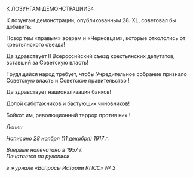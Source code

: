 К ЛОЗУНГАМ ДЕМОНСТРАЦИИ54

К лозунгам демонстрации, опубликованным 28. XL, советовал бы добавить:

Позор тем «правым» эсерам и «Черновцам», которые откололись от крестьянского съезда!

Да здравствует II Всероссийский съезд крестьянских депутатов, вставший за Совет­скую власть!

Трудящийся народ требует, чтобы Учредительное собрание признало Советскую власть и Советское правительство !

Да здравствует национализация банков!

Долой саботажников и бастующих чиновников!

Бойкот им, революционный террор против них !

_Ленин_

_Написано 28 ноября (11 декабря) 1917 г._

_Впервые напечатано в 1957 г.                                                              Печатается по рукописи_

_в журнале_ _«Вопросы Истории КПСС» № 3_